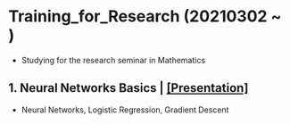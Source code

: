 # Training_for_Research (20210302 ~ )
- Studying for the research seminar in Mathematics

## 1. Neural Networks Basics | [[Presentation]](https://github.com/OH-Seoyoung/Training_for_Research/blob/master/1.%20Neural_Networks_Basic/20210401_Neural_Network.pdf)
- Neural Networks, Logistic Regression, Gradient Descent  
